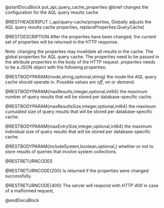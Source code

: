 
@startDocuBlock put_api_query_cache_properties
@brief changes the configuration for the AQL query results cache

@RESTHEADER{PUT /_api/query-cache/properties, Globally adjusts the AQL query results cache properties, replaceProperties:QueryCache}

@RESTDESCRIPTION
After the properties have been changed, the current set of properties will
be returned in the HTTP response.

Note: changing the properties may invalidate all results in the cache.
The global properties for AQL query cache.
The properties need to be passed in the attribute *properties* in the body
of the HTTP request. *properties* needs to be a JSON object with the following
properties:

@RESTBODYPARAM{mode,string,optional,string}
 the mode the AQL query cache should operate in. Possible values are *off*, *on* or *demand*.

@RESTBODYPARAM{maxResults,integer,optional,int64}
the maximum number of query results that will be stored per database-specific cache.

@RESTBODYPARAM{maxResultsSize,integer,optional,int64}
the maximum cumulated size of query results that will be stored per database-specific cache.

@RESTBODYPARAM{maxEntrySize,integer,optional,int64}
the maximum individual size of query results that will be stored per database-specific cache.

@RESTBODYPARAM{includeSystem,boolean,optional,}
whether or not to store results of queries that involve system collections.

@RESTRETURNCODES

@RESTRETURNCODE{200}
Is returned if the properties were changed successfully.

@RESTRETURNCODE{400}
The server will respond with *HTTP 400* in case of a malformed request,

@endDocuBlock
